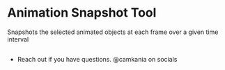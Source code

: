 # **Animation Snapshot Tool**
Snapshots the selected animated objects at each frame over a given time interval 

##
- Reach out if you have questions. @camkania on socials
